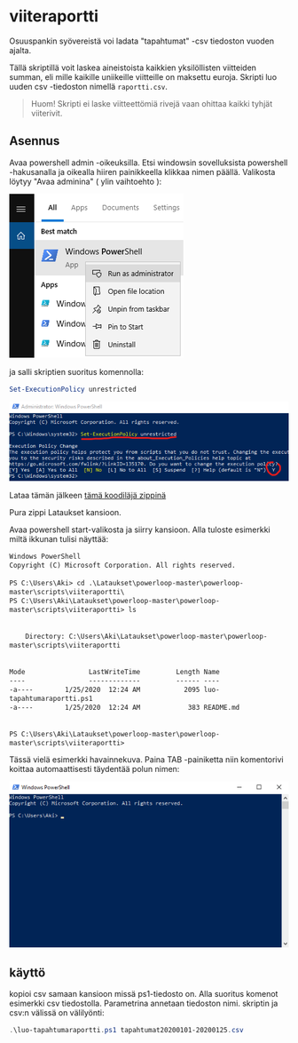 # viiteraportti

Osuuspankin syövereistä voi ladata "tapahtumat" -csv tiedoston vuoden ajalta.

Tällä skriptillä voit laskea aineistoista kaikkien yksilöllisten viitteiden summan, eli mille kaikille uniikeille
viitteille on maksettu euroja. Skripti luo uuden csv -tiedoston nimellä `raportti.csv`.

> Huom! Skripti ei laske viitteettömiä rivejä vaan ohittaa kaikki tyhjät viiterivit.

## Asennus

Avaa powershell admin -oikeuksilla. Etsi windowsin sovelluksista powershell -hakusanalla ja oikealla hiiren painikkeella klikkaa nimen päällä. Valikosta löytyy "Avaa adminina" ( ylin vaihtoehto ):

![Open admin powershell](img/run_as_admin.png "Powershell admin")

ja salli skriptien suoritus komennolla:

```powershell
Set-ExecutionPolicy unrestricted
```

![Set execution policy](img/exec_policy.png "Execution policy")

Lataa tämän jälkeen [tämä koodiläjä zippinä](https://github.com/AkiHelkio/powerloop/archive/master.zip)

Pura zippi Lataukset kansioon.

Avaa powershell start-valikosta ja siirry kansioon. Alla tuloste esimerkki miltä ikkunan tulisi näyttää:

```
Windows PowerShell
Copyright (C) Microsoft Corporation. All rights reserved.

PS C:\Users\Aki> cd .\Lataukset\powerloop-master\powerloop-master\scripts\viiteraportti\
PS C:\Users\Aki\Lataukset\powerloop-master\powerloop-master\scripts\viiteraportti> ls


    Directory: C:\Users\Aki\Lataukset\powerloop-master\powerloop-master\scripts\viiteraportti


Mode                LastWriteTime         Length Name
----                -------------         ------ ----
-a----        1/25/2020  12:24 AM           2095 luo-tapahtumaraportti.ps1
-a----        1/25/2020  12:24 AM            383 README.md


PS C:\Users\Aki\Lataukset\powerloop-master\powerloop-master\scripts\viiteraportti>
```

Tässä vielä esimerkki havainnekuva. Paina TAB -painiketta niin komentorivi koittaa automaattisesti täydentää polun nimen:

![cd example](img/example_folder_change.gif "Change to working directory")


## käyttö

kopioi csv samaan kansioon missä ps1-tiedosto on. Alla suoritus komenot esimerkki csv tiedostolla. Parametrina annetaan tiedoston nimi. skriptin ja csv:n välissä on välilyönti:

```powershell
.\luo-tapahtumaraportti.ps1 tapahtumat20200101-20200125.csv
```

